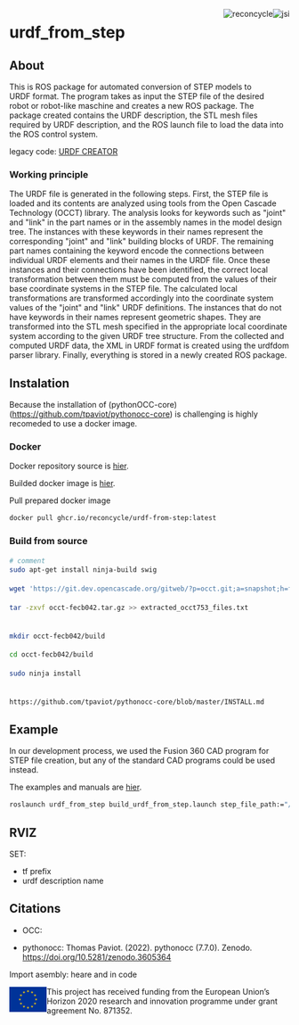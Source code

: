 

<img src="./documentation/jsi-logo-1-150x150.png" 
     alt="jsi" height="170"   align="right" >  
     
          
<img src="./documentation/reconcycle-transparent.png" 
     alt="reconcycle" height="70"  align="right" >  

     
# urdf_from_step




## About

This is ROS package for automated conversion of STEP models to URDF format. The program takes as input the STEP file of the desired robot or robot-like maschine and creates a new ROS package. The package created contains the URDF description, the STL mesh files required by URDF description, and the ROS launch file to load the data into the ROS control system. 

legacy code: [URDF CREATOR](https://github.com/ReconCycle/urdf_creator) 

### Working principle

The URDF file is generated in the following steps. First, the STEP file is loaded and its contents are analyzed using tools from the Open Cascade Technology (OCCT) library. The analysis looks for keywords such as "joint" and "link" in the part names or in the assembly names in the model design tree. The instances with these keywords in their names represent the corresponding "joint" and "link" building blocks of URDF. The remaining part names containing the keyword encode the connections between individual URDF elements and their names in the URDF file. Once these instances and their connections have been identified, the correct local transformation between them must be computed from the values of their base coordinate systems in the STEP file. The calculated local transformations are transformed accordingly into the coordinate system values of the "joint" and "link" URDF definitions. The instances that do not have keywords in their names represent geometric shapes. They are transformed into the STL mesh specified in the appropriate local coordinate system according to the given URDF tree structure. From the collected and computed URDF data, the XML in URDF format is created using the urdfdom parser library. Finally, everything is stored in a newly created ROS package.


## Instalation

Because the installation of (pythonOCC-core)(https://github.com/tpaviot/pythonocc-core) is challenging is highly recomeded to use a docker image.

### Docker

Docker repository source is [hier](https://github.com/ReconCycle/urdf-from-step-docker).

Builded docker image is [hier](https://github.com/ReconCycle/urdf-from-step-docker/pkgs/container/urdf-from-step).

Pull prepared docker image

```bash
docker pull ghcr.io/reconcycle/urdf-from-step:latest
```

### Build from source



```bash
# comment
sudo apt-get install ninja-build swig

wget 'https://git.dev.opencascade.org/gitweb/?p=occt.git;a=snapshot;h=fecb042498514186bd37fa621cdcf09eb61899a3;sf=tgz' -O occt-fecb042.tar.gz

tar -zxvf occt-fecb042.tar.gz >> extracted_occt753_files.txt


mkdir occt-fecb042/build

cd occt-fecb042/build

sudo ninja install


https://github.com/tpaviot/pythonocc-core/blob/master/INSTALL.md
```

## Example

In our development process, we used the Fusion 360 CAD program for STEP file creation, but any of the standard CAD programs could be used instead.

The examples and manuals are [hier](https://github.com/ReconCycle/urdf-from-step-examples).


```bash
roslaunch urdf_from_step build_urdf_from_step.launch step_file_path:="/input_step_files/robot_arm.step" urdf_package_name:="test2"
```


## RVIZ

SET:
* tf prefix
* urdf description name

## Citations

* OCC:

* pythonocc: Thomas Paviot. (2022). pythonocc (7.7.0). Zenodo. https://doi.org/10.5281/zenodo.3605364

Import asembly: heare and in code




<img src="./documentation/rosin_eu_flag.jpg" 
     alt="eu_flag" height="45" align="left" >  

This project has received funding from the European Union’s Horizon 2020 research and innovation programme under grant agreement No. 871352. 

